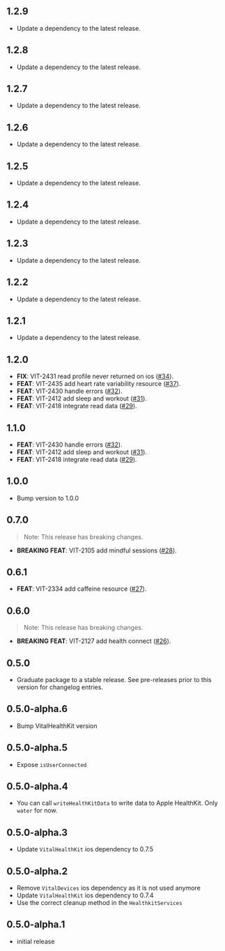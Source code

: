 ## 1.2.9

 - Update a dependency to the latest release.

## 1.2.8

 - Update a dependency to the latest release.

## 1.2.7

 - Update a dependency to the latest release.

## 1.2.6

 - Update a dependency to the latest release.

## 1.2.5

 - Update a dependency to the latest release.

## 1.2.4

 - Update a dependency to the latest release.

## 1.2.3

 - Update a dependency to the latest release.

## 1.2.2

 - Update a dependency to the latest release.

## 1.2.1

 - Update a dependency to the latest release.

## 1.2.0

 - **FIX**: VIT-2431 read profile never returned on ios ([#34](https://github.com/tryVital/vital-flutter/issues/34)).
 - **FEAT**: VIT-2435 add heart rate variability resource ([#37](https://github.com/tryVital/vital-flutter/issues/37)).
 - **FEAT**: VIT-2430 handle errors ([#32](https://github.com/tryVital/vital-flutter/issues/32)).
 - **FEAT**: VIT-2412 add sleep and workout ([#31](https://github.com/tryVital/vital-flutter/issues/31)).
 - **FEAT**: VIT-2418 integrate read data ([#29](https://github.com/tryVital/vital-flutter/issues/29)).

## 1.1.0

 - **FEAT**: VIT-2430 handle errors ([#32](https://github.com/tryVital/vital-flutter/issues/32)).
 - **FEAT**: VIT-2412 add sleep and workout ([#31](https://github.com/tryVital/vital-flutter/issues/31)).
 - **FEAT**: VIT-2418 integrate read data ([#29](https://github.com/tryVital/vital-flutter/issues/29)).

## 1.0.0

- Bump version to 1.0.0

## 0.7.0

> Note: This release has breaking changes.

- **BREAKING** **FEAT**: VIT-2105 add mindful sessions ([#28](https://github.com/tryVital/vital-flutter/issues/28)).

## 0.6.1

- **FEAT**: VIT-2334 add caffeine resource ([#27](https://github.com/tryVital/vital-flutter/issues/27)).

## 0.6.0

> Note: This release has breaking changes.

- **BREAKING** **FEAT**: VIT-2127 add health connect ([#26](https://github.com/tryVital/vital-flutter/issues/26)).

## 0.5.0

- Graduate package to a stable release. See pre-releases prior to this version for changelog entries.

## 0.5.0-alpha.6

- Bump VitalHealthKit version

## 0.5.0-alpha.5

- Expose `isUserConnected`

## 0.5.0-alpha.4

- You can call `writeHealthKitData` to write data to Apple HealthKit. Only `water` for now.

## 0.5.0-alpha.3

- Update `VitalHealthKit` ios dependency to 0.7.5

## 0.5.0-alpha.2

- Remove `VitalDevices` ios dependency as it is not used anymore
- Update `VitalHealthKit` ios dependency to 0.7.4
- Use the correct cleanup method in the `HealthkitServices`

## 0.5.0-alpha.1

- initial release
